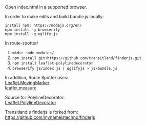 Open index.html in a supported browser.

In order to make edits and build bundle.js locally:

`install npm: https://nodejs.org/en/`  
`npm install -g browserify`  
`npm install -g uglify-js`

In route-spotter/  
1.  `mkdir node_modules/`  
2.  `npm install
git+https://github.com/transitland/finderjs.git`  
3.  `npm install leaflet-polylinedecorator`  
4.  `browserify js/index.js | uglifyjs > js/bundle.js`

In addition, Route Spotter uses:  
[Leaflet.MovingMarker](https://github.com/ewoken/Leaflet.MovingMarker)  
[leaflet.measure](https://github.com/jtreml/leaflet.measure)  

Source for PolylineDecorator:  
[Leaflet.PolylineDecorator](https://github.com/bbecquet/Leaflet.PolylineDecorator)  

Transitland's finderjs is forked from:  
https://github.com/mynameistechno/finderjs
